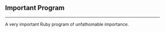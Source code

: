 Important Program
-----------------
-----------------

A very important Ruby program of unfathomable importance.